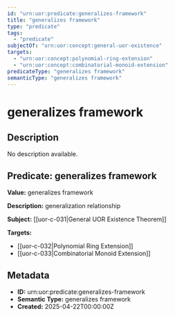 ```yaml
---
id: "urn:uor:predicate:generalizes-framework"
title: "generalizes framework"
type: "predicate"
tags:
  - "predicate"
subjectOf: "urn:uor:concept:general-uor-existence"
targets:
  - "urn:uor:concept:polynomial-ring-extension"
  - "urn:uor:concept:combinatorial-monoid-extension"
predicateType: "generalizes framework"
semanticType: "generalizes framework"
---
```


# generalizes framework

## Description

No description available.

## Predicate: generalizes framework

**Value:** generalizes framework

**Description:** generalization relationship

**Subject:** [[uor-c-031|General UOR Existence Theorem]]

**Targets:**

- [[uor-c-032|Polynomial Ring Extension]]
- [[uor-c-033|Combinatorial Monoid Extension]]

## Metadata

- **ID:** urn:uor:predicate:generalizes-framework
- **Semantic Type:** generalizes framework
- **Created:** 2025-04-22T00:00:00Z
